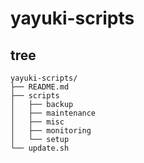 # yayuki-scripts

## tree
```
yayuki-scripts/
├── README.md
├── scripts
│   ├── backup
│   ├── maintenance
│   ├── misc
│   ├── monitoring
│   └── setup
└── update.sh
```
